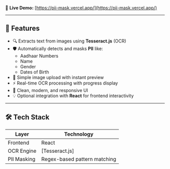 

🔗 **Live Demo:** [https://pii-mask.vercel.app/](https://pii-mask.vercel.app/)

---

## 🚀 Features

- 🔍 Extracts text from images using **Tesseract.js** (OCR)
- 🛡️ Automatically detects and masks **PII** like:
  - Aadhaar Numbers
  - Name
  - Gender
  - Dates of Birth
- 📸 Simple image upload with instant preview
- ⚡ Real-time OCR processing with progress display
- 🧼 Clean, modern, and responsive UI
- 💡 Optional integration with **React** for frontend interactivity

---

## 🛠️ Tech Stack

| Layer       | Technology        |
|-------------|-------------------|
| Frontend    | React |
| OCR Engine  | [Tesseract.js] |
| PII Masking | Regex-based pattern matching |


